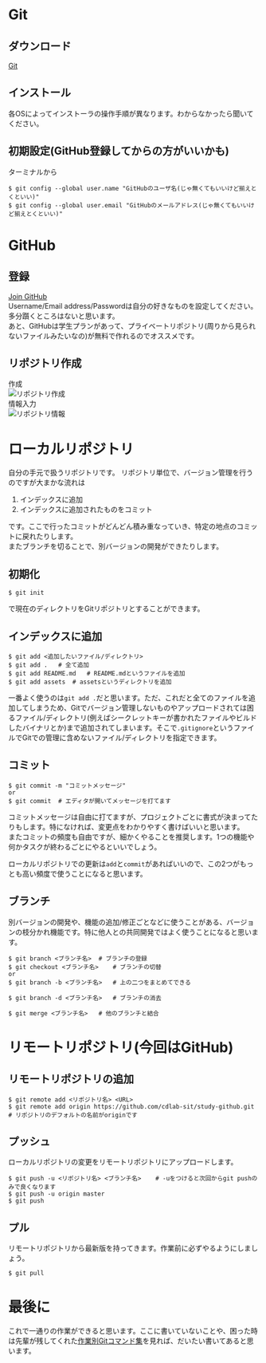 # Git
## ダウンロード
[Git](https://git-scm.com/download)

## インストール
各OSによってインストーラの操作手順が異なります。わからなかったら聞いてください。

## 初期設定(GitHub登録してからの方がいいかも)
ターミナルから
```
$ git config --global user.name "GitHubのユーザ名(じゃ無くてもいいけど揃えとくといい)"
$ git config --global user.email "GitHubのメールアドレス(じゃ無くてもいいけど揃えとくといい)"
```

# GitHub
## 登録
[Join GitHub](https://github.com/join)  
Username/Email address/Passwordは自分の好きなものを設定してください。多分躓くところはないと思います。  
あと、GitHubは学生プランがあって、プライベートリポジトリ(周りから見られないファイルみたいなの)が無料で作れるのでオススメです。

## リポジトリ作成
作成  
![リポジトリ作成](https://user-images.githubusercontent.com/29699789/49276057-9bd31400-f4c0-11e8-9e8a-8aaa10f4b1c6.png)  
情報入力  
![リポジトリ情報](https://user-images.githubusercontent.com/29699789/49276060-9d044100-f4c0-11e8-8cda-3527f1c6089f.png)

# ローカルリポジトリ
自分の手元で扱うリポジトリです。
リポジトリ単位で、バージョン管理を行うのですが大まかな流れは

1. インデックスに追加
1. インデックスに追加されたものをコミット

です。ここで行ったコミットがどんどん積み重なっていき、特定の地点のコミットに戻れたりします。  
またブランチを切ることで、別バージョンの開発ができたりします。

## 初期化
```
$ git init
```
で現在のディレクトリをGitリポジトリとすることができます。

## インデックスに追加
```
$ git add <追加したいファイル/ディレクトリ>
$ git add .   # 全て追加
$ git add README.md   # README.mdというファイルを追加
$ git add assets  # assetsというディレクトリを追加
```
一番よく使うのは`git add .`だと思います。ただ、これだと全てのファイルを追加してしまうため、Gitでバージョン管理しないものやアップロードされては困るファイル/ディレクトリ(例えばシークレットキーが書かれたファイルやビルドしたバイナリとか)まで追加されてしまいます。そこで`.gitignore`というファイルでGitでの管理に含めないファイル/ディレクトリを指定できます。

## コミット
```
$ git commit -m "コミットメッセージ"
or
$ git commit  # エディタが開いてメッセージを打てます
```
コミットメッセージは自由に打てますが、プロジェクトごとに書式が決まってたりもします。特になければ、変更点をわかりやすく書けばいいと思います。  
またコミットの頻度も自由ですが、細かくやることを推奨します。1つの機能や何かタスクが終わるごとにやるといいでしょう。  

ローカルリポジトリでの更新は`add`と`commit`があればいいので、この2つがもっとも高い頻度で使うことになると思います。

## ブランチ
別バージョンの開発や、機能の追加/修正ごとなどに使うことがある、バージョンの枝分かれ機能です。特に他人との共同開発ではよく使うことになると思います。
```
$ git branch <ブランチ名>  # ブランチの登録
$ git checkout <ブランチ名>    # ブランチの切替
or
$ git branch -b <ブランチ名>   # 上の二つをまとめてできる

$ git branch -d <ブランチ名>   # ブランチの消去

$ git merge <ブランチ名>   # 他のブランチと結合
```

# リモートリポジトリ(今回はGitHub)
## リモートリポジトリの追加
```
$ git remote add <リポジトリ名> <URL>
$ git remote add origin https://github.com/cdlab-sit/study-github.git # リポジトリのデフォルトの名前がoriginです 
```

## プッシュ
ローカルリポジトリの変更をリモートリポジトリにアップロードします。
```
$ git push -u <リポジトリ名> <ブランチ名>    # -uをつけると次回からgit pushのみで良くなります
$ git push -u origin master
$ git push
```

## プル
リモートリポジトリから最新版を持ってきます。作業前に必ずやるようにしましょう。
```
$ git pull 
```

# 最後に
これで一通りの作業ができると思います。ここに書いていないことや、困った時は先輩が残してくれた[作業別Gitコマンド集](https://qiita.com/kohga/items/20819414da2972bc5e0d)を見れば、だいたい書いてあると思います。